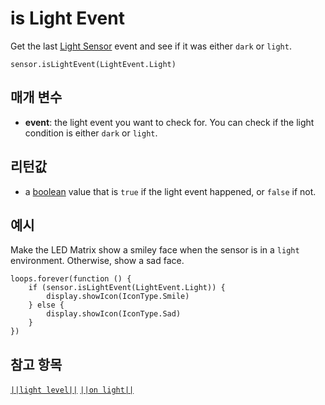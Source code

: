# is Light Event

Get the last [Light Sensor](https://www.seeedstudio.com/edu/grove-zero.html "Grove Zero Light Sensor") event and see if it was either `dark` or `light`.

```sig
sensor.isLightEvent(LightEvent.Light)
```

## 매개 변수

* **event**: the light event you want to check for. You can check if the light condition is either `dark` or `light`.

## 리턴값

* a [boolean](/types/boolean) value that is `true` if the light event happened, or `false` if not.

## 예시

Make the LED Matrix show a smiley face when the sensor is in a `light` environment. Otherwise, show a sad face.

```blocks
loops.forever(function () {
    if (sensor.isLightEvent(LightEvent.Light)) {
        display.showIcon(IconType.Smile)
    } else {
        display.showIcon(IconType.Sad)
    }
})
```

## 참고 항목

[`||light level||`](/reference/sensor/light-level) [`||on light||`](/reference/sensor/on-light)